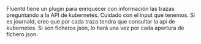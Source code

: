 Fluentd tiene un plugin para enriquecer con información las trazas preguntando a la API de kubernetes.
Cuidado con el input que tenemos.
Si es journald, creo que por cada traza tendra que consultar la api de kubernetes.
Si son ficheros json, lo hará una vez por cada apertura de fichero json.
